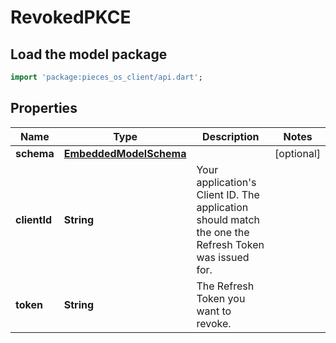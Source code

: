 # RevokedPKCE

## Load the model package
```dart
import 'package:pieces_os_client/api.dart';
```

## Properties
Name | Type | Description | Notes
------------ | ------------- | ------------- | -------------
**schema** | [**EmbeddedModelSchema**](EmbeddedModelSchema) |  | [optional] 
**clientId** | **String** | Your application's Client ID. The application should match the one the Refresh Token was issued for. | 
**token** | **String** | The Refresh Token you want to revoke. | 




